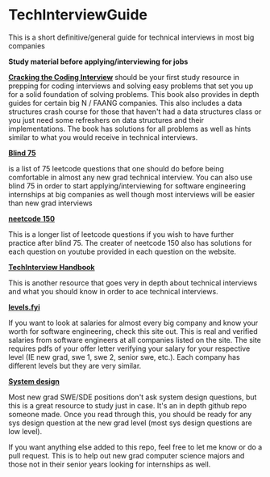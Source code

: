 # TechInterviewGuide
This is a short definitive/general guide for technical interviews in most big companies


**Study material before applying/interviewing for jobs**

**[Cracking the Coding Interview](https://www.crackingthecodinginterview.com/)** should be your first study resource in prepping for coding interviews and solving easy problems that set you up for a solid foundation of solving problems. 
This book also provides in depth guides for certain big N / FAANG companies. This also includes a data structures crash course
for those that haven't had a data structures class or you just need some refreshers on data structures and their implementations.
The book has solutions for all problems as well as hints similar to what you would receive in technical interviews.


**[Blind 75](https://leetcode.com/discuss/general-discussion/460599/blind-75-leetcode-questions)** 

is a list of 75 leetcode questions that one should do before being comfortable in almost any new grad technical interview.
You can also use blind 75 in order to start applying/interviewing for software engineering internships at big companies as well though most interviews will be easier than new grad interviews

**[neetcode 150](https://neetcode.io/practice)**

This is a longer list of leetcode questions if you wish to have further practice after blind 75. The creater of neetcode 150 also has solutions for each question on youtube provided in each question on the website. 

**[TechInterview Handbook](https://www.techinterviewhandbook.org/software-engineering-interview-guide/)** 

This is another resource that goes very in depth about technical interviews and what you should know in order to ace technical interviews. 

**[levels.fyi](https://www.levels.fyi/?compare=Amazon,Coinbase,Google&track=Software%20Engineer)**

If you want to look at salaries for almost every big company and know your worth for software engineering, check this site out. This is real and verified salaries from software engineers at all companies listed on the site.
The site requires pdfs of your offer letter verifying your salary for your respective level (IE new grad, swe 1, swe 2, senior swe, etc.). Each company has different levels but they are very similar. 


**[System design](https://github.com/donnemartin/system-design-primer)**

Most new grad SWE/SDE positions don't ask system design questions, but this is a great resource to study just in case. It's an in depth github repo someone made. Once you read through this, you should be ready for any sys design question at the new grad level (most sys design questions are low level).

If you want anything else added to this repo, feel free to let me know or do a pull request. This is to help out new grad computer science majors and those not in their senior years looking for internships as well. 


